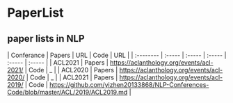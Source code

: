 # PaperList
## paper lists in NLP

| Conferance        | Papers   | URL   | Code   | URL   |
| :--------   | :----- | :----- | :----- | :----- | :----- |
| ACL2021 | Papers | https://aclanthology.org/events/acl-2021/ | Code | _ |
| ACL2020 | Papers | https://aclanthology.org/events/acl-2020/ | Code | _ |
| ACL2021 | Papers | https://aclanthology.org/events/acl-2019/ | Code | https://github.com/yizhen20133868/NLP-Conferences-Code/blob/master/ACL/2019/ACL2019.md |
